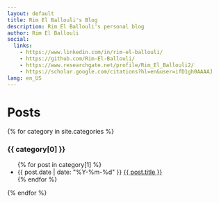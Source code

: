 ```yaml
---
layout: default
title: Rim El Ballouli's Blog
description: Rim El Ballouli's personal blog
author: Rim El Ballouli
social:
  links:
    - https://www.linkedin.com/in/rim-el-ballouli/
    - https://github.com/Rim-El-Ballouli/
    - https://www.researchgate.net/profile/Rim_El_Ballouli2/
    - https://scholar.google.com/citations?hl=en&user=ifD1gh0AAAAJ
lang: en_US
---
```

<h1>Posts</h1>
{% for category in site.categories %}
  <h3>{{ category[0] }}</h3>
  <ul>
    {% for post in category[1] %}
    <li>
     <time datetime="{{ post.date | date_to_xmlschema }}">{{ post.date | date: "%Y-%m-%d" }}</time>
      <a href="{{ post.url | relative_url }}">{{ post.title }}</a>
    </li>
    {% endfor %}
  </ul>
{% endfor %}